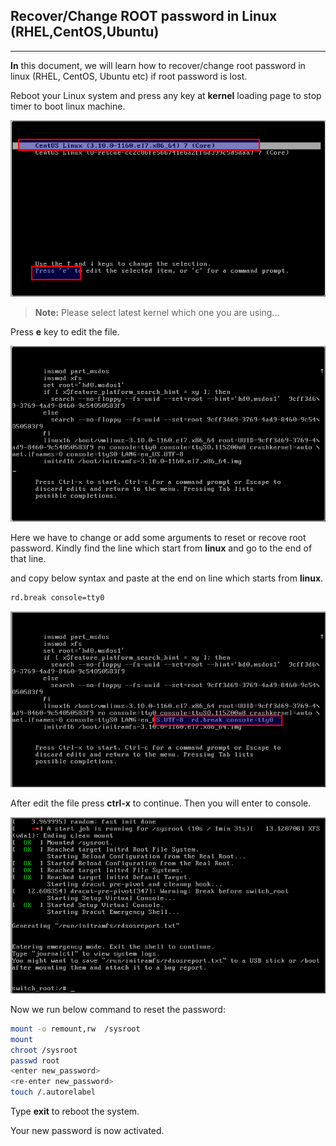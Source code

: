 ## Recover/Change ROOT password in Linux (RHEL,CentOS,Ubuntu)
---
**In** this document, we will learn how to recover/change root password in linux (RHEL, CentOS, Ubuntu etc) if root password is lost.

Reboot your Linux system and press any key at **kernel** loading page to stop timer to boot linux machine.

<img src="./images/kernel.png">


>**Note:** Please select latest kernel which one you are using...

Press **e** key to edit the file.

<img src="./images/edit-file.png">

Here we have to change or add some arguments to reset or recove root password. Kindly find the line which start from **linux** and go to the end of that line.

and copy below syntax and paste at the end on line which starts from **linux**.

```bash
rd.break console=tty0
```
<img src="./images/edit-line.png">

After edit the file press **ctrl-x** to continue. Then you will enter to console.

<img src="./images/console.png">

Now we run below command to reset the password:

```bash
mount -o remount,rw  /sysroot
mount
chroot /sysroot
passwd root
<enter new_password>
<re-enter new_password>
touch /.autorelabel
```

Type **exit** to reboot the system.

Your new password is now activated.




